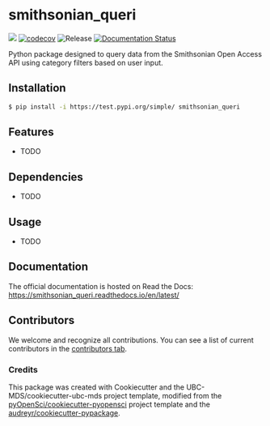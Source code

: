 # smithsonian_queri 

![](https://github.com/Alys-217/smithsonian_queri/workflows/build/badge.svg) [![codecov](https://codecov.io/gh/Alys-217/smithsonian_queri/branch/main/graph/badge.svg)](https://codecov.io/gh/Alys-217/smithsonian_queri) ![Release](https://github.com/Alys-217/smithsonian_queri/workflows/Release/badge.svg) [![Documentation Status](https://readthedocs.org/projects/smithsonian_queri/badge/?version=latest)](https://smithsonian_queri.readthedocs.io/en/latest/?badge=latest)

Python package designed to query data from the Smithsonian Open Access API using category filters based on user input.

## Installation

```bash
$ pip install -i https://test.pypi.org/simple/ smithsonian_queri
```

## Features

- TODO

## Dependencies

- TODO

## Usage

- TODO

## Documentation

The official documentation is hosted on Read the Docs: https://smithsonian_queri.readthedocs.io/en/latest/

## Contributors

We welcome and recognize all contributions. You can see a list of current contributors in the [contributors tab](https://github.com/Alys-217/smithsonian_queri/graphs/contributors).

### Credits

This package was created with Cookiecutter and the UBC-MDS/cookiecutter-ubc-mds project template, modified from the [pyOpenSci/cookiecutter-pyopensci](https://github.com/pyOpenSci/cookiecutter-pyopensci) project template and the [audreyr/cookiecutter-pypackage](https://github.com/audreyr/cookiecutter-pypackage).
